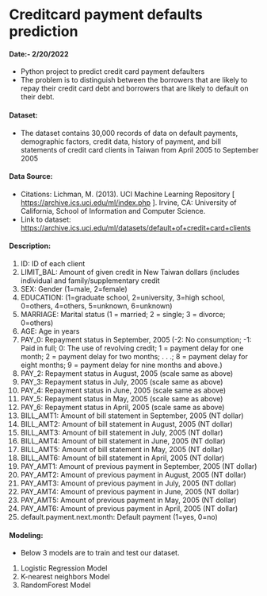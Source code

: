 # Creditcard payment defaults prediction 
#### Date:- 2/20/2022

- Python project to predict credit card payment defaulters
- The problem is to distinguish between the borrowers that are likely to repay their credit card debt and borrowers that are likely to default on their debt.

#### Dataset:
- The dataset contains 30,000 records of data on default payments, demographic factors, credit data, history of payment, and bill statements of credit card clients in Taiwan from April 2005 to September 2005

#### Data Source:
- Citations: Lichman, M. (2013). UCI Machine Learning Repository [ https://archive.ics.uci.edu/ml/index.php ]. Irvine, CA: University of California, School of Information and Computer Science. 
- Link to dataset: https://archive.ics.uci.edu/ml/datasets/default+of+credit+card+clients

#### Description:
1. ID: ID of each client
2. LIMIT_BAL: Amount of given credit in New Taiwan dollars (includes individual and family/supplementary credit
3. SEX: Gender (1=male, 2=female)
4. EDUCATION: (1=graduate school, 2=university, 3=high school, 0=others, 4=others, 5=unknown, 6=unknown)
5. MARRIAGE: Marital status (1 = married; 2 = single; 3 = divorce; 0=others)
6. AGE: Age in years
7. PAY_0: Repayment status in September, 2005 (-2: No consumption; -1: Paid in full; 0: The use of revolving credit; 1 = payment delay for one month; 2 = payment delay for two months; . . .; 8 = payment delay for eight months; 9 = payment delay for nine months and above.)
8. PAY_2: Repayment status in August, 2005 (scale same as above)
9. PAY_3: Repayment status in July, 2005 (scale same as above)
10. PAY_4: Repayment status in June, 2005 (scale same as above)
11. PAY_5: Repayment status in May, 2005 (scale same as above)
12. PAY_6: Repayment status in April, 2005 (scale same as above)
13. BILL_AMT1: Amount of bill statement in September, 2005 (NT dollar)
14. BILL_AMT2: Amount of bill statement in August, 2005 (NT dollar)
15. BILL_AMT3: Amount of bill statement in July, 2005 (NT dollar)
16. BILL_AMT4: Amount of bill statement in June, 2005 (NT dollar)
17. BILL_AMT5: Amount of bill statement in May, 2005 (NT dollar)
18. BILL_AMT6: Amount of bill statement in April, 2005 (NT dollar)
19. PAY_AMT1: Amount of previous payment in September, 2005 (NT dollar)
20. PAY_AMT2: Amount of previous payment in August, 2005 (NT dollar)
21. PAY_AMT3: Amount of previous payment in July, 2005 (NT dollar)
22. PAY_AMT4: Amount of previous payment in June, 2005 (NT dollar)
23. PAY_AMT5: Amount of previous payment in May, 2005 (NT dollar)
24. PAY_AMT6: Amount of previous payment in April, 2005 (NT dollar)
25. default.payment.next.month: Default payment (1=yes, 0=no)

#### Modeling:
- Below 3 models are to train and test our dataset.
1. Logistic Regression Model
2. K-nearest neighbors Model
3. RandomForest Model
